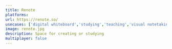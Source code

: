 ```yaml
---
title: Renote
platforms: 
url: https://renote.so/
usecases: ['digital whiteboard','studying','teaching','visual notetaking']
image: renote.jpg
description: Space for creating or studying
multiplayer: false
---
```

